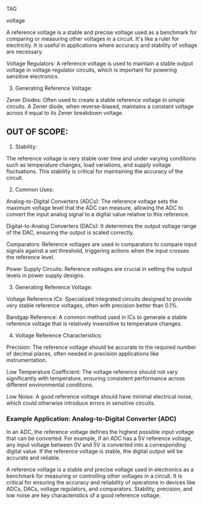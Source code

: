 TAG

voltage

A reference voltage is a stable and precise voltage used as a benchmark for comparing or measuring other voltages in a circuit. It's like a ruler for electricity. It is useful in applications where accuracy and stability of voltage are necessary.

Voltage Regulators: A reference voltage is used to maintain a stable output voltage in voltage regulator circuits, which is important for powering sensitive electronics.

3. Generating Reference Voltage:

Zener Diodes: Often used to create a stable reference voltage in simple circuits. A Zener diode, when reverse-biased, maintains a constant voltage across it equal to its Zener breakdown voltage.


OUT OF SCOPE:
-----------

1. Stability:

The reference voltage is  very stable over time and under varying conditions such as temperature changes, load variations, and supply voltage fluctuations. This stability is critical for maintaining the accuracy of the circuit.

2. Common Uses:

Analog-to-Digital Converters (ADCs): The reference voltage sets the maximum voltage level that the ADC can measure, allowing the ADC to convert the input analog signal to a digital value relative to this reference.

Digital-to-Analog Converters (DACs): It determines the output voltage range of the DAC, ensuring the output is scaled correctly.

Comparators: Reference voltages are used in comparators to compare input signals against a set threshold, triggering actions when the input crosses the reference level.

Power Supply Circuits: Reference voltages are crucial in setting the output levels in power supply designs.

3. Generating Reference Voltage:

Voltage Reference ICs: Specialized integrated circuits designed to provide very stable reference voltages, often with precision better than 0.1%.

Bandgap Reference: A common method used in ICs to generate a stable reference voltage that is relatively insensitive to temperature changes.

4. Voltage Reference Characteristics:

Precision: The reference voltage should be accurate to the required number of decimal places, often needed in precision applications like instrumentation.

Low Temperature Coefficient: The voltage reference should not vary significantly with temperature, ensuring consistent performance across different environmental conditions.

Low Noise: A good reference voltage should have minimal electrical noise, which could otherwise introduce errors in sensitive circuits.

### Example Application: Analog-to-Digital Converter (ADC)

In an ADC, the reference voltage defines the highest possible input voltage that can be converted. For example, if an ADC has a 5V reference voltage, any input voltage between 0V and 5V is converted into a corresponding digital value. If the reference voltage is stable, the digital output will be accurate and reliable.

A reference voltage is a stable and precise voltage used in electronics as a benchmark for measuring or controlling other voltages in a circuit. It is critical for ensuring the accuracy and reliability of operations in devices like ADCs, DACs, voltage regulators, and comparators. Stability, precision, and low noise are key characteristics of a good reference voltage.
